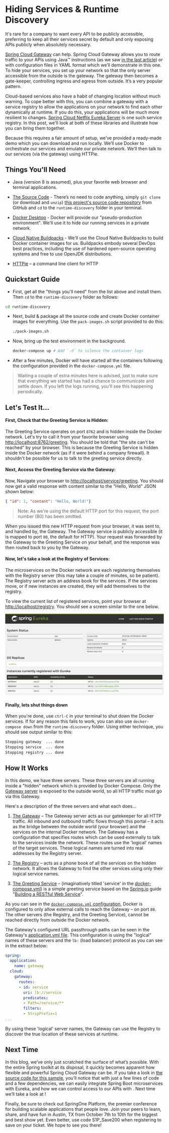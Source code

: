 # Hiding Services & Runtime Discovery

It's rare for a company to want every API to be publicly accessible, preferring to keep all their services secret by default and only exposing APIs publicly when absolutely necessary.

[Spring Cloud Gateway][14] can help. Spring Cloud Gateway allows you to route traffic to your APIs using Java™ instructions (as we saw [in the last article][15]) or with configuration files in YAML format which we’ll demonstrate in this one. To hide your services, you set up your network so that the only server accessible from the outside is the gateway. The gateway then becomes a gate-keeper, controlling ingress and egress from outside. It’s a very popular pattern.

Cloud-based services also have a habit of changing location without much warning. To cope better with this, you can combine a gateway with a service registry to allow the applications on your network to find each other dynamically at runtime. If you do this, your applications will be much more resilient to changes. [Spring Cloud Netflix Eureka Server][13] is one such service registry. In this post, we'll look at both of these libraries and illustrate how you can bring them together. 

Because this requires a fair amount of setup, we’ve provided a ready-made demo which you can download and run locally. We’ll use Docker to orchestrate our services and emulate our private network. We’ll then talk to our services (via the gateway) using HTTPie.

## Things You'll Need

* Java (version 8 is assumed), plus your favorite web browser and terminal applications.

* [The Source Code][3] - There’s no need to code anything, simply `git clone` (or download and `unzip`) [this project's source code repository][3] from GitHub and `cd` to the `runtime-discovery` folder in your terminal.

* [Docker Desktop][1] - Docker will provide our "pseudo-production environment". We'll use it to hide our running services in a private network.

* [Cloud Native Buildpacks][2] - We'll use the Cloud Native Buildpacks to build Docker container images for us. Buildpacks embody several DevOps best practices, including the use of hardened open-source operating systems and free to use OpenJDK distributions.

* [HTTPie][16] – a command line client for HTTP
  
## Quickstart Guide

* First, get all the "things you'll need" from the list above and install them. Then `cd` to the `runtime-discovery` folder as follows:

```bash
cd runtime-discovery
```

* Next, build & package all the source code and create Docker container images for everything. Use the `pack-images.sh` script provided to do this:

  ```bash
  ./pack-images.sh
  ```

* Now, bring up the test environment in the background.

  ```bash
  docker-compose up # Add `-d` to silence the container logs
  ```

* After a few minutes, Docker will have started all the containers following the configuration provided in the `docker-compose.yml` file.

> Waiting a couple of extra minutes here is advised, just to make sure that everything we started has had a chance to communicate and settle down. If you left the logs running, you’ll see this happening periodically.

## Let's Test It...

#### First, Check that the Greeting Service is Hidden:

The Greeting Service operates on port `8762` and is hidden inside the Docker network. Let's try to call it from your favorite browser using [http://localhost:8762/greeting](http://localhost:8762/greeting). You should be told that "the site can't be reached" by your browser. This is because the Greeting Service is hidden inside the Docker network (as if it were behind a company firewall). It shouldn't be possible for us to talk to the greeting service directly.

#### Next, Access the Greeting Service via the Gateway:

Now, Navigate your browser to [http://localhost/service/greeting][11]. You should now get a valid response with content similar to the "Hello, World" JSON shown below:

```json
{ "id": 1, "content": "Hello, World!"}
```

> Note: As we're using the default HTTP port for this request, the port number (80) has been omitted.

When you issued this new HTTP request from your browser, it was sent to, and handled by, the Gateway. The Gateway service _is_ publicly accessible (it is mapped to port `80`, the default for HTTP). Your request was forwarded by the Gateway to the Greeting Service on your behalf, and the response was then routed back to you by the Gateway.

#### Now, let's take a look at the Registry of Services:

The microservices on the Docker network are each registering themselves with the Registry server (this may take a couple of minutes, so be patient). The Registry server acts an address book for the services. If the services move, or if new instances are created, they will add themselves to the registry.

To view the current list of registered services, point your browser at [http://localhost/registry][10]. You should see a screen similar to the one below.

![Screenshot from the Registry console, listing several services][12]

#### Finally, lets shut things down

When you're done, use `ctrl-C` in your terminal to shut down the Docker services. If for any reason this fails to work, you can also use `docker-compose down` from the `runtime-discovery` folder. Using either technique, you should see output similar to this:

```bash
Stopping gateway  ... done
Stopping service  ... done
Stopping registry ... done
```

## How It Works

In this demo, we have three servers. These three servers are all running inside a "hidden" network which is provided by Docker Compose. Only the [Gateway server][5] is exposed to the outside world, so all HTTP traffic must go via this Gateway.

Here's a description of the three servers and what each does...

1. [The Gateway][5] – The Gateway server acts as our gatekeeper for all HTTP traffic. All inbound and outbound traffic flows through this portal – it acts as the bridge between the outside world (your browser) and the services on the internal Docker network. The Gateway has a configuration that specifies routes which can be used externally to talk to the services inside the network. These routes use the 'logical' names of the target services. These logical names are turned into real addresses by the Registry server.

2. [The Registry][6] – acts as a phone book of all the services on the hidden network. It allows the Gateway to find the other services using only their logical service names.

3. [The Greeting Service][7] – (imaginatively titled 'service' in the [docker-compose.yml][8]) is a simple greeting service based on the [Spring.io](spring.io) guide "[Building a RESTful Web Service][4]".

As you can see in the [`docker-compose.yml` configuration][8], Docker is configured to only allow external calls to reach the Gateway – on port `80`. The other servers (the Registry, and the Greeting Service), cannot be reached directly from outside the Docker network.

The Gateway's configured URL passthrough paths can be seen in the Gateway's [application.yml file][9]. This configuration is using the "logical" names of these servers and the `lb:` (load balancer) protocol as you can see in the extract below:

```yaml
spring:
  application:
    name: gateway  
  cloud:
    gateway:
      routes:
      - id: service
        uri: lb://service
        predicates:
        - Path=/service/**
        filters:
        - StripPrefix=1
...
```

By using these 'logical' server names, the Gateway can use the Registry to discover the true location of these services at runtime.
## Next Time

In this blog, we’ve only just scratched the surface of what’s possible. With the entire Spring toolkit at its disposal, it quickly becomes apparent how flexible and powerful Spring Cloud Gateway can be. If you take a look in [the source code for this sample][3], you’ll notice that with just a few lines of code and a few dependencies, we can easily integrate Spring Boot microservices with Eureka, and how we can control access to our APIs with . Next time we’ll take a look at <NEXT BLOG>!

Finally, be sure to check out SpringOne Platform, the premier conference for building scalable applications that people love. Join your peers to learn, share, and have fun in Austin, TX from October 7th to 10th for the biggest and best show yet. Even better, use code S1P_Save200 when registering to save on your ticket. We hope to see you there!

[1]: https://www.docker.com/products/docker-desktop
[2]: https://buildpacks.io/docs/app-journey/
[3]: https://github.com/benwilcock/spring-cloud-gateway-demo.git
[4]: https://spring.io/guides/gs/rest-service/
[5]: https://github.com/benwilcock/spring-cloud-gateway-demo/tree/master/runtime-discovery/gateway
[6]: https://github.com/benwilcock/spring-cloud-gateway-demo/tree/master/runtime-discovery/registry
[7]: https://github.com/benwilcock/spring-cloud-gateway-demo/tree/master/runtime-discovery/service
[8]: https://github.com/benwilcock/spring-cloud-gateway-demo/blob/master/runtime-discovery/docker-compose.yml
[9]: https://github.com/benwilcock/spring-cloud-gateway-demo/blob/master/runtime-discovery/gateway/src/main/resources/application.yml
[10]: http://localhost/registry
[11]: http://localhost/service/greeting
[12]: /img/registry.png
[13]: https://spring.io/guides/gs/service-registration-and-discovery/
[14]: https://spring.io/guides/gs/gateway/
[15]: https://content.pivotal.io/practitioners/getting-started-with-spring-cloud-gateway-3
[16]: https://httpie.org/